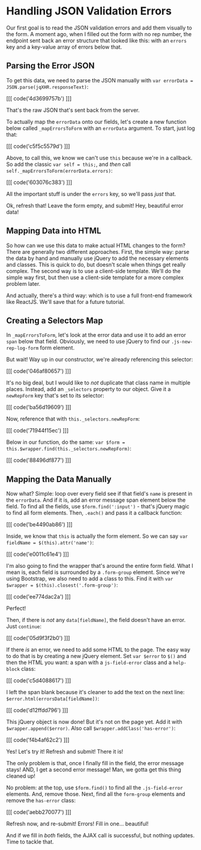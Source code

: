 # Handling JSON Validation Errors

Our first goal is to read the JSON validation errors and add them visually to the
form. A moment ago, when I filled out the form with no rep number, the endpoint sent
back an error structure that looked like this: with an `errors` key and a key-value
array of errors below that.

## Parsing the Error JSON

To get this data, we need to parse the JSON manually with
`var errorData = JSON.parse(jqXHR.responseText)`:

[[[ code('4d3699757b') ]]]

That's the raw JSON that's sent back from the server.

To actually map the `errorData` onto our fields, let's create a new function below
called `_mapErrorsToForm` with an `errorData` argument. To start, just log that:

[[[ code('c5f5c5579d') ]]]

Above, to call this, we know we can't use `this` because we're in a callback. So
add the classic `var self = this;`, and *then* call `self._mapErrorsToForm(errorData.errors)`:

[[[ code('603076c383') ]]]

All the important stuff is under the `errors` key, so we'll pass *just* that.

Ok, refresh that! Leave the form empty, and submit! Hey, beautiful error data!

## Mapping Data into HTML

So how can we use this data to make actual HTML changes to the form? There are generally
two different approaches. First, the simple way: parse the data by hand and manually
use jQuery to add the necessary elements and classes. This is quick to do, but doesn't
scale when things get really complex. The second way is to use a client-side template.
We'll do the simple way first, but then use a client-side template for a more complex
problem later.

And actually, there's a third way: which is to use a full front-end framework like
ReactJS. We'll save that for a future tutorial.

## Creating a Selectors Map

In `_mapErrorsToForm`, let's look at the error data and use it to add an error `span`
below that field. Obviously, we need to use jQuery to find our `.js-new-rep-log-form`
form element.

But wait! Way up in our constructor, we're already referencing this selector:

[[[ code('046af80657') ]]]

It's no big deal, but I would like to *not* duplicate that class name in multiple places.
Instead, add an `_selectors` property to our object. Give it a `newRepForm` key that's
set to its selector:

[[[ code('ba56d19609') ]]]

Now, reference that with `this._selectors.newRepForm`:

[[[ code('71944f15ec') ]]]

Below in our function, do the same: `var $form = this.$wrapper.find(this._selectors.newRepForm)`:

[[[ code('88496df877') ]]]

## Mapping the Data Manually

Now what? Simple: loop over every field see if that field's `name` is present in
the `errorData`. And if it is, add an error message span element below the field.
To find all the fields, use `$form.find(':input')` - that's jQuery magic to find
all form elements. Then, `.each()` and pass it a callback function:

[[[ code('be4490ab86') ]]]

Inside, we know that `this` is actually the form element. So we can say
`var fieldName = $(this).attr('name')`:

[[[ code('e0011c61e4') ]]]

I'm also going to find the wrapper that's around the entire form field. What I mean
is, each field is surrounded by a `.form-group` element. Since we're using Bootstrap,
we also need to add a class to this. Find it with `var $wrapper = $(this).closest('.form-group')`:

[[[ code('ee774dac2a') ]]]

Perfect!

Then, if there is *not* any `data[fieldName]`, the field doesn't have an error.
Just `continue`:

[[[ code('05d9f3f2b0') ]]]

If there *is* an error, we need to add some HTML to the page. The easy way to do
that is by creating a new jQuery element. Set `var $error` to `$()` and then the
HTML you want: a span with a `js-field-error` class and a `help-block` class:

[[[ code('c5d4088617') ]]]

I left the span blank because it's cleaner to add the text on the next line:
`$error.html(errorsData[fieldName])`:

[[[ code('d12ffdd796') ]]]

This jQuery object is now done! But it's not on the page yet. Add it with
`$wrapper.append($error)`. Also call `$wrapper.addClass('has-error')`:

[[[ code('f4b4af62c2') ]]]

Yes! Let's try it! Refresh and submit! There it is!

The only problem is that, once I finally fill in the field, the error message stays!
AND, I get a second error message! Man, we gotta get this thing cleaned up!

No problem: at the top, use `$form.find()` to find all the `.js-field-error` elements.
And, remove those. Next, find all the `form-group` elements and remove the `has-error`
class:

[[[ code('aebb270077') ]]]

Refresh now, and re-submit! Errors! Fill in one... beautiful!

And if we fill in *both* fields, the AJAX call is successful, but nothing updates.
Time to tackle that.
